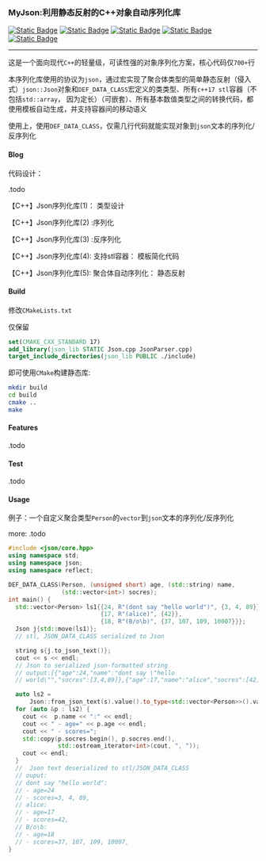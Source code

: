 ###  MyJson:利用静态反射的C++对象自动序列化库

[![Static Badge](https://img.shields.io/badge/license-MIT-blue?logo=git&logoColor=%20)]() [![Static Badge](https://img.shields.io/badge/C%2B%2B-17-green?logo=cplusplus&logoColor=blue)]() [![Static Badge](https://img.shields.io/badge/cmake-3.22%2B-green?logo=cmake&logoColor=deepskyblue)]() [![Static Badge](https://img.shields.io/badge/compiler-x86%20gcc%2011.3+-green?logo=compilerexplorer)]()[![Static Badge](https://img.shields.io/badge/compiler-x86%20MSVC%2019.29%2B-green?logo=compilerexplorer)]() 

---

这是一个面向现代`C++`的轻量级，可读性强的对象序列化方案，核心代码仅`700+`行

本序列化库使用的协议为`json`，通过宏实现了聚合体类型的简单静态反射（侵入式）`json::Json`对象和`DEF_DATA_CLASS`宏定义的类类型、所有`c++17 stl`容器（不包括`std::array`， 因为定长）（可嵌套）、所有基本数值类型之间的转换代码，都使用模板自动生成，并支持容器间的移动语义

使用上，使用`DEF_DATA_CLASS`，仅需几行代码就能实现对象到`json`文本的序列化/反序列化

#### Blog

代码设计：

.todo

【C++】Json序列化库(1)：  类型设计

【C++】Json序列化库(2) :序列化

【C++】Json序列化库(3) :反序列化

【C++】Json序列化库(4): 支持stl容器： 模板简化代码

【C++】Json序列化库(5): 聚合体自动序列化： 静态反射

#### Build 

修改`CMakeLists.txt`

仅保留

```cmake
set(CMAKE_CXX_STANDARD 17)
add_library(json_lib STATIC Json.cpp JsonParser.cpp)
target_include_directories(json_lib PUBLIC ./include)
```

即可使用`CMake`构建静态库:

```bash
mkdir build
cd build 
cmake .. 
make 
```

#### Features

.todo

#### Test

.todo

#### Usage

例子：一个自定义聚合类型`Person`的`vector`到`json`文本的序列化/反序列化

more: .todo

```c++
#include <json/core.hpp>
using namespace std;
using namespace json;
using namespace reflect;

DEF_DATA_CLASS(Person, (unsigned short) age, (std::string) name,
               (std::vector<int>) socres);
int main() {
  std::vector<Person> ls1{{24, R"(dont say "hello world")", {3, 4, 89}},
                          {17, R"(alice)", {42}},
                          {18, R"(B/o\b)", {37, 107, 109, 10007}}};
  Json j{std::move(ls1)};
  // stl, JSON_DATA_CLASS serialized to Json

  string s{j.to_json_text()};
  cout << s << endl;
  // Json to serialized json-formatted string
  // output:[{"age":24,"name":"dont say \"hello
  // world\"","socres":[3,4,89]},{"age":17,"name":"alice","socres":[42]},{"age":18,"name":"B\/o\\b","socres":[37,107,109,10007]}]

  auto ls2 =
      Json::from_json_text(s).value().to_type<std::vector<Person>>().value();
  for (auto &p : ls2) {
    cout <<  p.name << ":" << endl;
    cout << " - age=" << p.age << endl;
    cout << " - scores=";
    std::copy(p.socres.begin(), p.socres.end(),
              std::ostream_iterator<int>(cout, ", "));
    cout << endl;
  }
  //  Json text deserialized to stl/JSON_DATA_CLASS
  // ouput:
  // dont say "hello world":
  // - age=24
  // - scores=3, 4, 89,
  // alice:
  // - age=17
  // - scores=42,
  // B/o\b:
  // - age=18
  // - scores=37, 107, 109, 10007,
}
```



